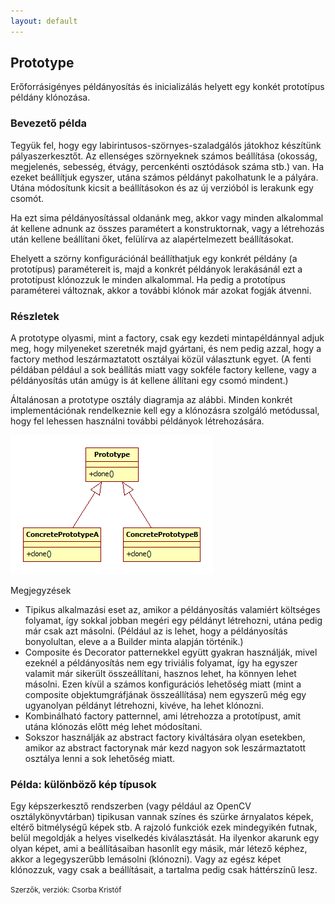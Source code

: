 ```yaml
---
layout: default
---
```


## Prototype

Erőforrásigényes példányosítás és inicializálás helyett egy konkét prototípus példány klónozása.

### Bevezető példa

Tegyük fel, hogy egy labirintusos-szörnyes-szaladgálós játokhoz készítünk pályaszerkesztőt. Az ellenséges szörnyeknek számos beállítása (okosság, megjelenés, sebesség, étvágy, percenkénti osztódások száma stb.) van. Ha ezeket beállítjuk egyszer, utána számos példányt pakolhatunk le a pályára. Utána módosítunk kicsit a beállításokon és az új verzióból is lerakunk egy csomót.

Ha ezt sima példányosítással oldanánk meg, akkor vagy minden alkalommal át kellene adnunk az összes paramétert a konstruktornak, vagy a létrehozás után kellene beállítani őket, felülírva az alapértelmezett beállításokat.

Ehelyett a szörny konfigurációnál beállíthatjuk egy konkrét példány (a prototípus) paramétereit is, majd a konkrét példányok lerakásánál ezt a prototípust klónozzuk le minden alkalommal. Ha pedig a prototípus paraméterei változnak, akkor a további klónok már azokat fogják átvenni.

### Részletek

A prototype olyasmi, mint a factory, csak egy kezdeti mintapéldánnyal adjuk meg, hogy milyeneket szeretnék majd gyártani, és nem pedig azzal, hogy a factory method leszármaztatott osztályai közül választunk egyet. (A fenti példában például a sok beállítás miatt vagy sokféle factory kellene, vagy a példányosítás után amúgy is át kellene állítani egy csomó mindent.)

Általánosan a prototype osztály diagramja az alábbi. Minden konkrét implementációnak rendelkeznie kell egy a klónozásra szolgáló metódussal, hogy fel lehessen használni további példányok létrehozására.

![](image/prototype.png)

Megjegyzések

  * Tipikus alkalmazási eset az, amikor a példányosítás valamiért költséges folyamat, így sokkal jobban megéri egy példányt létrehozni, utána pedig már csak azt másolni. (Például az is lehet, hogy a példányosítás bonyolultan, eleve a a Builder minta alapján történik.)
  * Composite és Decorator patternekkel együtt gyakran használják, mivel ezeknél a példányosítás nem egy triviális folyamat, így ha egyszer valamit már sikerült összeállítani, hasznos lehet, ha könnyen lehet másolni. Ezen kívül a számos konfigurációs lehetőség miatt (mint a composite objektumgráfjának összeállítása) nem egyszerű még egy ugyanolyan példányt létrehozni, kivéve, ha lehet klónozni.
  * Kombinálható factory patternnel, ami létrehozza a prototípust, amit utána klónozás előtt még lehet módosítani.
  * Sokszor használják az abstract factory kiváltására olyan esetekben, amikor az abstract factorynak már kezd nagyon sok leszármaztatott osztálya lenni a sok lehetőség miatt.

### Példa: különböző kép típusok

Egy képszerkesztő rendszerben (vagy például az OpenCV osztálykönyvtárban) tipikusan vannak színes és szürke árnyalatos képek, eltérő bitmélységű képek stb. A rajzoló funkciók ezek mindegyikén futnak, belül megoldják a helyes viselkedés kiválasztását. Ha ilyenkor akarunk egy olyan képet, ami a beállításaiban hasonlít egy másik, már létező képhez, akkor a legegyszerűbb lemásolni (klónozni). Vagy az egész képet klónozzuk, vagy csak a beállításait, a tartalma pedig csak háttérszínű lesz.

<small>Szerzők, verziók: Csorba Kristóf</small>

